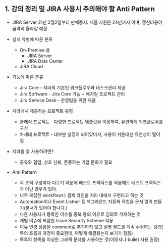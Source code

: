 ## 1. 강의 정리 및 JIRA 사용시 주의해야 할 Anti Pattern
* JIRA Server 21년 2월2일부터 판매중지. 제품 지원은 24년까지 이며, 갱신비용이 급격히 올라갈 예정
* 설치 유형에 따른 분류
  * On-Premise 용
    * JIRA Server
    * JIRA Data Center
  * JIRA Cloud

* 기능에 따른 분류
  * Jira Core - 지라의 기본인 워크플로우와 태스크관리 제공
  * Jira Software - Jira Core 기능 + 애자일 프로젝트 관리
  * Jira Service Desk - 운영팀을 위한 제품

* 지라에서 제공하는 프로젝트 유형
  * 클래식 프로젝트 - 다양한 프로젝트 템플릿을 이용하여, 유연하게 워크플로우를 구성
  * 차세대 프로젝트 - 대부분 설정이 되어있어서, 사용이 쉬운대신 유연성이 떨어짐

* 지라를 잘 사용하려면?
  * 공유와 협업, 상호 신뢰, 존중하는 기업 문화가 필요

* Anti Pattern
  * 각 조직 구성마다 다르기 때문에 베스트 프랙틱스를 적용해도 베스트 프랙틱스가 아닌 경우가 있다.
  * 너무 복잡한 workflow나 결제 라인을 지라 내에서 구현라고 하는 것
  * Automation이나 Event Listner 등 백그라운드 자동화 작업을 문서 없이 만들기(문서가 있어야 합니다.)
  * 다른 사용자가 등록한 이슈를 중복 등의 이유로 임의로 삭제하는 것
  * 개별 이슈에 복잡한 Issue Security Scheme 적용
  * 이슈 변경 상황을 comment로 추가하지 않고 설명 필드를 계속 수정하는 것(업무의 흐름과 과정이 중요한데, 어떻게 해결됬는지 보기가 힘듬)
  * 목록의 항목을 이상한 그래픽 문자를 사용하는 것(이모지나 bullet 사용 권장)
